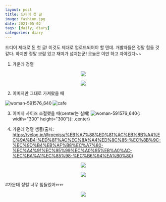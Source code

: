 ```yaml
---
layout: post
title: 드디어 첫 글
image: fashion.jpg
date: 2021-05-02 
tags: [daily, diary]
categories: diary
---
```

드디어 제대로 된 첫 글! 이것도 제대로 업로드되어야 할 텐데. 개발자들은 정말 힘들 것 같다. 하지만 정말 보람 있고 재미가 넘치는군! 오늘은 이만 하고 자야겠다~~ 

1. 가운데 정렬
<p align="center">
   <img src="https://user-images.githubusercontent.com/68999151/116793440-bc747d80-ab01-11eb-8776-46e3cde08a87.jpg"/>
</p>

<p align="center">
  <img src="https://user-images.githubusercontent.com/68999151/116793450-c4342200-ab01-11eb-8dfa-6b44e02f7dc2.jpg"/>
</p> 





2. 이미지만 그대로 가져왔을 때


![woman-591576_640](https://user-images.githubusercontent.com/68999151/116793440-bc747d80-ab01-11eb-8776-46e3cde08a87.jpg)
![cafe](https://user-images.githubusercontent.com/68999151/116793450-c4342200-ab01-11eb-8dfa-6b44e02f7dc2.jpg)

3. 이미지 사이즈 조절했을 때(center는 실패)
![woman-591576_640](https://user-images.githubusercontent.com/68999151/116793440-bc747d80-ab01-11eb-8776-46e3cde08a87.jpg){: width="300" height="300"){: .center}


4. 가운데 정렬 샘플(출처: https://velog.io/@roeniss/%EB%A7%88%ED%81%AC%EB%8B%A4%EC%9A%B4-%ED%8F%AC%EC%8A%A4%ED%8C%85-%EC%8B%9C-%EC%9D%B4%EB%AF%B8%EC%A7%80-%EC%A4%91%EC%95%99%EC%A0%95%EB%A0%AC-%EC%BA%A1%EC%85%98-%EC%B6%94%EA%B0%80)

<p align="center">
  <img src="https://images.velog.io/images/roeniss/post/c208ff41-6002-4e24-8d10-9ce5dd2e0ac0/1.jpg"/>
</p> 

<p align="center">
  <img src="https://user-images.githubusercontent.com/68999151/116793450-c4342200-ab01-11eb-8dfa-6b44e02f7dc2.jpg"/>
</p> 

#가운데 정렬 너무 힘들었어ㅠㅠ

<p align="center">
  <img src="https://user-images.githubusercontent.com/68999151/116793440-bc747d80-ab01-11eb-8776-46e3cde08a87.jpg"/>
</p> 
